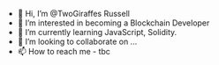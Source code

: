 - 👋 Hi, I’m @TwoGiraffes Russell
- 👀 I’m interested in becoming a Blockchain Developer
- 🌱 I’m currently learning JavaScript, Solidity.
- 💞️ I’m looking to collaborate on ...
- 📫 How to reach me - tbc

<!---
TwoGiraffes/TwoGiraffes is a ✨ special ✨ repository because its `README.md` (this file) appears on your GitHub profile.
You can click the Preview link to take a look at your changes.
--->
